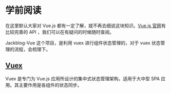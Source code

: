# 学前阅读

在这里默认大家对 Vue.js 都有一定了解，就不再去细说这块知识。[Vue.js 官网](https://vuejs.org.cn/)有比较完善的 API ，我们可以在有疑问的时候随时查阅。

Jackblog-Vue 这个项目，是利用 vuex 进行组件状态管理的，对于 vuex 状态管理的流程，会梳理下。

## [Vuex](http://vuex.vuejs.org/)

Vuex 是专门为 Vue.js 应用所设计的集中式状态管理架构，适用于大中型 SPA 应用。其主要作用是各组件的状态同步。





